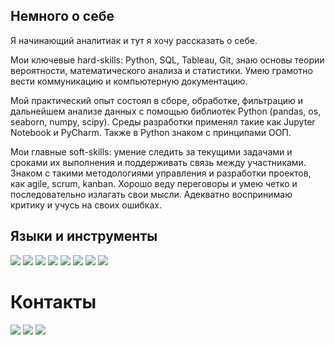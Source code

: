 ## Немного о себе
Я начинающий аналитиак и тут я хочу рассказать о себе.

Мои ключевые hard-skills: Python, SQL, Tableau, Git, знаю основы теории вероятности, математического анализа и статистики.  Умею грамотно вести коммуникацию и компьютерную документацию. 

Мой практический опыт состоял в  сборе, обработке, фильтрацию и дальнейшем анализе данных с помощью библиотек Python (pandas, os, seaborn, numpy, scipy). Среды разработки применял такие как Jupyter Notebook и PyCharm. Также в Python знаком с принципами ООП.

Мои главные soft-skills: умение следить за текущими задачами и сроками их выполнения и поддерживать связь между участниками. Знаком с такими методологиями управления и разработки проектов, как agile, scrum, kanban. Хорошо веду переговоры и умею четко и последовательно излагать свои мысли. Адекватно воспринимаю критику и учусь на своих ошибках.
## Языки и инструменты
![](https://img.shields.io/badge/-Python-FFFFFF?style=for-the-badge&logo=Python&labelColor=181717)
![](https://img.shields.io/badge/-MySQL-FFFFFF?style=for-the-badge&logo=MySQL&labelColor=181717)
![](https://img.shields.io/badge/-GitHub-FFFFFF?style=for-the-badge&logo=git&labelColor=181717)
![](https://img.shields.io/badge/-Pycharm-FFFFFF?style=for-the-badge&logo=Pycharm&labelColor=181717)
![](https://img.shields.io/badge/-Jupyter-FFFFFF?style=for-the-badge&logo=Jupyter&labelColor=181717)
![](https://img.shields.io/badge/-Tableau-FFFFFF?style=for-the-badge&logo=Tableau&labelColor=181717)
![](https://img.shields.io/badge/-Slack-FFFFFF?style=for-the-badge&logo=Slack&labelColor=181717)
![](https://img.shields.io/badge/-Notion-FFFFFF?style=for-the-badge&logo=Notion&labelColor=181717)
# Контакты
[![](https://img.shields.io/badge/-VK-FFFFFF?style=for-the-badge&logo=VK&labelColor=4F7DB3)](https://vk.com/id142769948)
[![](https://img.shields.io/badge/-Telegram-FFFFFF?style=for-the-badge&logo=Telegram&labelColor=27A0D9)](https://t.me/StamatiAndrey)
[![](https://img.shields.io/badge/-Linkedin-FFFFFF?style=for-the-badge&logo=Linkedin&labelColor=007BB6)](https://www.linkedin.com/in/%D0%B0%D0%BD%D0%B4%D1%80%D0%B5%D0%B9-%D1%81%D1%82%D0%B0%D0%BC%D0%B0%D1%82%D0%B8-24b56921a/)